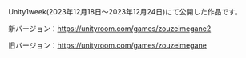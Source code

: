 Unity1week(2023年12月18日〜2023年12月24日)にて公開した作品です。

新バージョン：https://unityroom.com/games/zouzeimegane2

旧バージョン：https://unityroom.com/games/zouzeimegane

